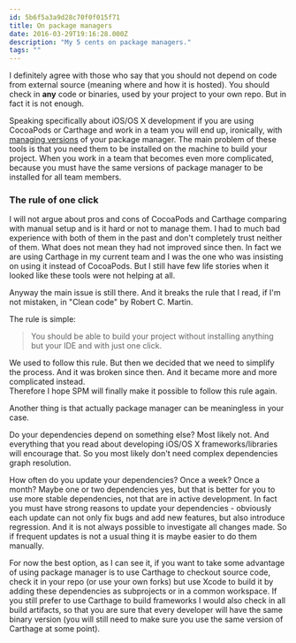 ```yaml
---
id: 5b6f5a3a9d28c70f0f015f71
title: On package managers
date: 2016-03-29T19:16:28.000Z
description: "My 5 cents on package managers."
tags: ""
---
```


I definitely agree with those who say that you should not depend on code from external source (meaning where and how it is hosted). You should check in **any** code or binaries, used by your project to your own repo. But in fact it is not enough.

Speaking specifically about iOS/OS X development if you are using CocoaPods or Carthage and work in a team you will end up, ironically, with [managing versions](https://github.com/kylef/podenv) of your package manager. The main problem of these tools is that you need them to be installed on the machine to build your project. When you work in a team that becomes even more complicated, because you must have the same versions of package manager to be installed for all team members.

### The rule of one click

I will not argue about pros and cons of CocoaPods and Carthage comparing with manual setup and is it hard or not to manage them. I had to much bad experience with both of them in the past and don't completely trust neither of them. What does not mean they had not improved since then. In fact we are using Carthage in my current team and I was the one who was insisting on using it instead of CocoaPods. But I still have few life stories when it looked like these tools were not helping at all.

Anyway the main issue is still there. And it breaks the rule that I read, if I'm not mistaken, in "Clean code" by Robert C. Martin.

The rule is simple:

> You should be able to build your project without installing anything but your IDE and with just one click.

We used to follow this rule. But then we decided that we need to simplify the process. And it was broken since then. And it became more and more complicated instead.  
Therefore I hope SPM will finally make it possible to follow this rule again.

Another thing is that actually package manager can be meaningless in your case.

Do your dependencies depend on something else? Most likely not. And everything that you read about developing iOS/OS X frameworks/libraries will encourage that. So you most likely don't need complex dependencies graph resolution.

How often do you update your dependencies? Once a week? Once a month? Maybe one or two dependencies yes, but that is better for you to use more stable dependencies, not that are in active development. In fact you must have strong reasons to update your dependencies - obviously each update can not only fix bugs and add new features, but also introduce regression. And it is not always possible to investigate all changes made. So if frequent updates is not a usual thing it is maybe easier to do them manually.

For now the best option, as I can see it, if you want to take some advantage of using package manager is to use Carthage to checkout source code, check it in your repo (or use your own forks) but use Xcode to build it by adding these dependencies as subprojects or in a common workspace. If you still prefer to use Carthage to build frameworks I would also check in all build artifacts, so that you are sure that every developer will have the same binary version (you will still need to make sure you use the same version of Carthage at some point).
